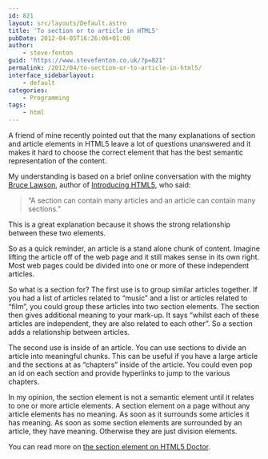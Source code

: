 ```yaml
---
id: 821
layout: src/layouts/Default.astro
title: 'To section or to article in HTML5'
pubDate: 2012-04-05T16:26:06+01:00
author:
    - steve-fenton
guid: 'https://www.stevefenton.co.uk/?p=821'
permalink: /2012/04/to-section-or-to-article-in-html5/
interface_sidebarlayout:
    - default
categories:
    - Programming
tags:
    - html
---
```


A friend of mine recently pointed out that the many explanations of section and article elements in HTML5 leave a lot of questions unanswered and it makes it hard to choose the correct element that has the best semantic representation of the content.

My understanding is based on a brief online conversation with the mighty [Bruce Lawson](http://www.brucelawson.co.uk/), author of [Introducing HTML5](https://www.amazon.co.uk/Introducing-HTML-Voices-That-Matter/dp/0321687299/brucelawson-21), who said:

> “A section can contain many articles and an article can contain many sections.”

This is a great explanation because it shows the strong relationship between these two elements.

So as a quick reminder, an article is a stand alone chunk of content. Imagine lifting the article off of the web page and it still makes sense in its own right. Most web pages could be divided into one or more of these independent articles.

So what is a section for? The first use is to group similar articles together. If you had a list of articles related to “music” and a list or articles related to “film”, you could group these articles into two section elements. The section then gives additional meaning to your mark-up. It says “whilst each of these articles are independent, they are also related to each other”. So a section adds a relationship between articles.

The second use is inside of an article. You can use sections to divide an article into meaningful chunks. This can be useful if you have a large article and the sections at as “chapters” inside of the article. You could even pop an id on each section and provide hyperlinks to jump to the various chapters.

In my opinion, the section element is not a semantic element until it relates to one or more article elements. A section element on a page without any article elements has no meaning. As soon as it surrounds some articles it has meaning. As soon as some section elements are surrounded by an article, they have meaning. Otherwise they are just division elements.

You can read more on [the section element on HTML5 Doctor](http://html5doctor.com/the-section-element/).
